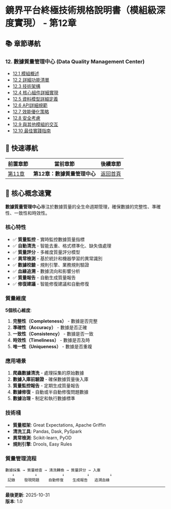 # 鏡界平台終極技術規格說明書（模組級深度實現） - 第12章

## 📚 章節導航

### 12. 數據質量管理中心 (Data Quality Management Center)

- [12.1 模組概述](ch12-1-模組概述.md)
- [12.2 詳細功能清單](ch12-2-詳細功能清單.md)
- [12.3 技術架構](ch12-3-技術架構.md)
- [12.4 核心組件詳細實現](ch12-4-核心組件詳細實現.md)
- [12.5 資料模型詳細定義](ch12-5-資料模型詳細定義.md)
- [12.6 API詳細規範](ch12-6-API詳細規範.md)
- [12.7 效能優化策略](ch12-7-效能優化策略.md)
- [12.8 安全考慮](ch12-8-安全考慮.md)
- [12.9 與其他模組的交互](ch12-9-與其他模組的交互.md)
- [12.10 最佳實踐指南](ch12-10-最佳實踐指南.md)

## 🔄 快速導航

| 前置章節 | 當前章節 | 後續章節 |
|---------|---------|---------|
| [第11章](../ch11/ch11-index.md) | **第12章：數據質量管理中心** | [返回首頁](../README.md) |

## 📌 核心概念速覽

**數據質量管理中心**專注於數據質量的全生命週期管理，確保數據的完整性、準確性、一致性和時效性。

### 核心特性

- ✅ **質量監控** - 實時監控數據質量指標
- ✅ **自動清洗** - 智能去重、格式標準化、缺失值處理
- ✅ **質量評分** - 多維度質量評分模型
- ✅ **異常檢測** - 基於統計和機器學習的異常識別
- ✅ **數據校驗** - 規則引擎、業務規則驗證
- ✅ **血緣追溯** - 數據流向和影響分析
- ✅ **質量報告** - 自動生成質量報告
- ✅ **修復建議** - 智能修復建議和自動修復

### 質量維度

**5個核心維度**:
1. **完整性（Completeness）** - 數據是否完整
2. **準確性（Accuracy）** - 數據是否正確
3. **一致性（Consistency）** - 數據是否一致
4. **時效性（Timeliness）** - 數據是否及時
5. **唯一性（Uniqueness）** - 數據是否重複

### 應用場景

1. **爬蟲數據清洗** - 處理採集的原始數據
2. **數據入庫前驗證** - 確保數據質量後入庫
3. **質量監控報告** - 定期生成質量報告
4. **數據修復** - 自動或半自動修復問題數據
5. **數據治理** - 制定和執行數據標準

### 技術棧

- **質量框架**: Great Expectations, Apache Griffin
- **清洗工具**: Pandas, Dask, PySpark
- **異常檢測**: Scikit-learn, PyOD
- **規則引擎**: Drools, Easy Rules

### 質量管理流程

```
數據採集 → 質量檢查 → 清洗轉換 → 質量評分 → 入庫
   ↓         ↓           ↓          ↓         ↓
 記錄    發現問題    自動修復    生成報告   追溯血緣
```

---

**最後更新**: 2025-10-31  
**版本**: 1.0



